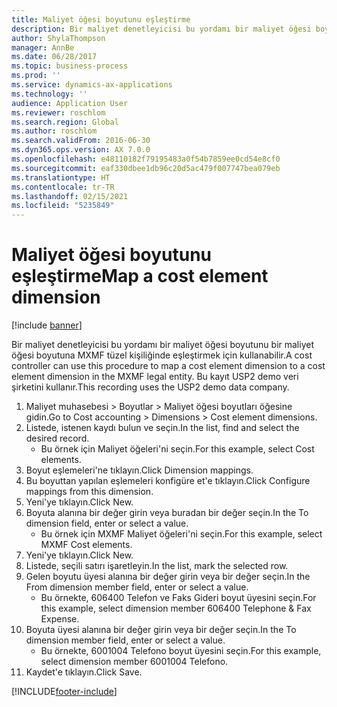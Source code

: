 ```yaml
---
title: Maliyet öğesi boyutunu eşleştirme
description: Bir maliyet denetleyicisi bu yordamı bir maliyet öğesi boyutunu bir maliyet öğesi boyutuna MXMF tüzel kişiliğinde eşleştirmek için kullanabilir.
author: ShylaThompson
manager: AnnBe
ms.date: 06/28/2017
ms.topic: business-process
ms.prod: ''
ms.service: dynamics-ax-applications
ms.technology: ''
audience: Application User
ms.reviewer: roschlom
ms.search.region: Global
ms.author: roschlom
ms.search.validFrom: 2016-06-30
ms.dyn365.ops.version: AX 7.0.0
ms.openlocfilehash: e48110182f79195483a0f54b7859ee0cd54e8cf0
ms.sourcegitcommit: eaf330dbee1db96c20d5ac479f007747bea079eb
ms.translationtype: HT
ms.contentlocale: tr-TR
ms.lasthandoff: 02/15/2021
ms.locfileid: "5235849"
---
```

# <a name="map-a-cost-element-dimension"></a><span data-ttu-id="c3486-103">Maliyet öğesi boyutunu eşleştirme</span><span class="sxs-lookup"><span data-stu-id="c3486-103">Map a cost element dimension</span></span>

[!include [banner](../../includes/banner.md)]

<span data-ttu-id="c3486-104">Bir maliyet denetleyicisi bu yordamı bir maliyet öğesi boyutunu bir maliyet öğesi boyutuna MXMF tüzel kişiliğinde eşleştirmek için kullanabilir.</span><span class="sxs-lookup"><span data-stu-id="c3486-104">A cost controller can use this procedure to map a cost element dimension to a cost element dimension in the MXMF legal entity.</span></span> <span data-ttu-id="c3486-105">Bu kayıt USP2 demo veri şirketini kullanır.</span><span class="sxs-lookup"><span data-stu-id="c3486-105">This recording uses the USP2 demo data company.</span></span>

1. <span data-ttu-id="c3486-106">Maliyet muhasebesi > Boyutlar > Maliyet öğesi boyutları öğesine gidin.</span><span class="sxs-lookup"><span data-stu-id="c3486-106">Go to Cost accounting > Dimensions > Cost element dimensions.</span></span>
2. <span data-ttu-id="c3486-107">Listede, istenen kaydı bulun ve seçin.</span><span class="sxs-lookup"><span data-stu-id="c3486-107">In the list, find and select the desired record.</span></span>
    * <span data-ttu-id="c3486-108">Bu örnek için Maliyet öğeleri'ni seçin.</span><span class="sxs-lookup"><span data-stu-id="c3486-108">For this example, select Cost elements.</span></span>  
3. <span data-ttu-id="c3486-109">Boyut eşlemeleri'ne tıklayın.</span><span class="sxs-lookup"><span data-stu-id="c3486-109">Click Dimension mappings.</span></span>
4. <span data-ttu-id="c3486-110">Bu boyuttan yapılan eşlemeleri konfigüre et'e tıklayın.</span><span class="sxs-lookup"><span data-stu-id="c3486-110">Click Configure mappings from this dimension.</span></span>
5. <span data-ttu-id="c3486-111">Yeni'ye tıklayın.</span><span class="sxs-lookup"><span data-stu-id="c3486-111">Click New.</span></span>
6. <span data-ttu-id="c3486-112">Boyuta alanına bir değer girin veya buradan bir değer seçin.</span><span class="sxs-lookup"><span data-stu-id="c3486-112">In the To dimension field, enter or select a value.</span></span>
    * <span data-ttu-id="c3486-113">Bu örnek için MXMF Maliyet öğeleri'ni seçin.</span><span class="sxs-lookup"><span data-stu-id="c3486-113">For this example, select MXMF Cost elements.</span></span>  
7. <span data-ttu-id="c3486-114">Yeni'ye tıklayın.</span><span class="sxs-lookup"><span data-stu-id="c3486-114">Click New.</span></span>
8. <span data-ttu-id="c3486-115">Listede, seçili satırı işaretleyin.</span><span class="sxs-lookup"><span data-stu-id="c3486-115">In the list, mark the selected row.</span></span>
9. <span data-ttu-id="c3486-116">Gelen boyutu üyesi alanına bir değer girin veya bir değer seçin.</span><span class="sxs-lookup"><span data-stu-id="c3486-116">In the From dimension member field, enter or select a value.</span></span>
    * <span data-ttu-id="c3486-117">Bu örnekte, 606400 Telefon ve Faks Gideri boyut üyesini seçin.</span><span class="sxs-lookup"><span data-stu-id="c3486-117">For this example, select dimension member 606400 Telephone & Fax Expense.</span></span>  
10. <span data-ttu-id="c3486-118">Boyuta üyesi alanına bir değer girin veya bir değer seçin.</span><span class="sxs-lookup"><span data-stu-id="c3486-118">In the To dimension member field, enter or select a value.</span></span>
    * <span data-ttu-id="c3486-119">Bu örnekte, 6001004 Telefono boyut üyesini seçin.</span><span class="sxs-lookup"><span data-stu-id="c3486-119">For this example, select dimension member 6001004 Telefono.</span></span>  
11. <span data-ttu-id="c3486-120">Kaydet'e tıklayın.</span><span class="sxs-lookup"><span data-stu-id="c3486-120">Click Save.</span></span>



[!INCLUDE[footer-include](../../../includes/footer-banner.md)]